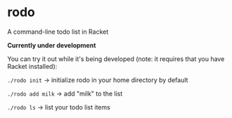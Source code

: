 # rodo
A command-line todo list in Racket

**Currently under development**

You can try it out while it's being developed (note: it requires that you have Racket installed):

`./rodo init` -> initialize rodo in your home directory by default

`./rodo add milk` -> add "milk" to the list

`./rodo ls` -> list your todo list items

